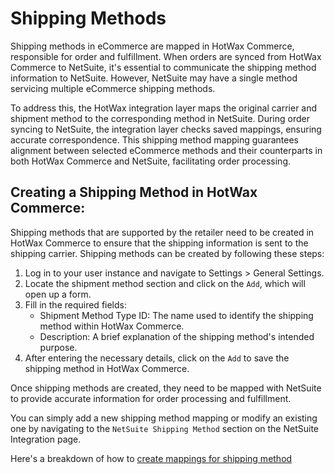 # Shipping Methods

Shipping methods in eCommerce are mapped in HotWax Commerce, responsible for order and fulfillment. When orders are synced from HotWax Commerce to NetSuite, it's essential to communicate the shipping method information to NetSuite. However, NetSuite may have a single method servicing multiple eCommerce shipping methods.

To address this, the HotWax integration layer maps the original carrier and shipment method to the corresponding method in NetSuite. During order syncing to NetSuite, the integration layer checks saved mappings, ensuring accurate correspondence. This shipping method mapping guarantees alignment between selected eCommerce methods and their counterparts in both HotWax Commerce and NetSuite, facilitating order processing.

## Creating a Shipping Method in HotWax Commerce:

Shipping methods that are supported by the retailer need to be created in HotWax Commerce to ensure that the shipping information is sent to the shipping carrier. Shipping methods can be created by following these steps:

1. Log in to your user instance and navigate to Settings > General Settings.
2. Locate the shipment method section and click on the `Add`, which will open up a form.
3. Fill in the required fields:
   - Shipment Method Type ID: The name used to identify the shipping method within HotWax Commerce.
   - Description: A brief explanation of the shipping method's intended purpose.
4. After entering the necessary details, click on the `Add` to save the shipping method in HotWax Commerce.

Once shipping methods are created, they need to be mapped with NetSuite to provide accurate information for order processing and fulfillment.

You can simply add a new shipping method mapping or modify an existing one by navigating to the `NetSuite Shipping Method` section on the NetSuite Integration page.

Here's a breakdown of how to [create mappings for shipping method](README.md#configuring-mappings-between-hotwax-commerce-and-netsuite)
